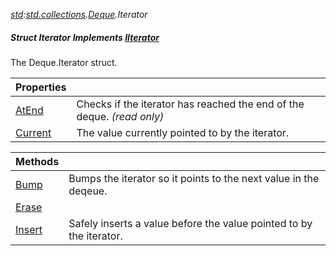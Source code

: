 _[std](../../modules/std/std-module.md):[std.collections](../../modules/std/std-collections.md).[Deque<T>](../../modules/std/std-collections-deque.md).Iterator_
##### Struct Iterator Implements [IIterator](../../modules/std/std-collections-iiterator.md)<T>
The Deque.Iterator struct.

| Properties | |
|:---|:---|
| [AtEnd](std-collections-deque<t?>-iterator-atend.md) | Checks if the iterator has reached the end of the deque. _(read only)_ |
| [Current](std-collections-deque<t?>-iterator-current.md) | The value currently pointed to by the iterator. |

| Methods | |
|:---|:---|
| [Bump](std-collections-deque<t?>-iterator-bump.md) | Bumps the iterator so it points to the next value in the deqeue. |
| [Erase](std-collections-deque<t?>-iterator-erase.md) |  |
| [Insert](std-collections-deque<t?>-iterator-insert.md) | Safely inserts a value before the value pointed to by the iterator. |
